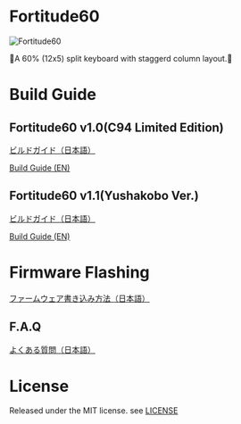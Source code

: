 # Fortitude60

![Fortitude60](https://i.imgur.com/Tbznwgg.jpg)

👊A 60% (12x5) split keyboard with staggerd column layout.👊

# Build Guide

## Fortitude60 v1.0(C94 Limited Edition)
[ビルドガイド（日本語）](Documents/buildguide_jp_v1.0.md)

[Build Guide (EN)](Documents/buildguide_en_v1.0.md)

## Fortitude60 v1.1(Yushakobo Ver.)
[ビルドガイド（日本語）](Documents/buildguide_jp_v1.1.md)

[Build Guide (EN)](Documents/buildguide_en_v1.1.md)

# Firmware Flashing
[ファームウェア書き込み方法（日本語）](Documents/firmware_flashing-jp_new.md)

## F.A.Q
[よくある質問（日本語）](Documents/faq_jp.md)

# License

Released under the MIT license. see [LICENSE](https://github.com/Pekaso/fortitude60/blob/master/LICENSE)